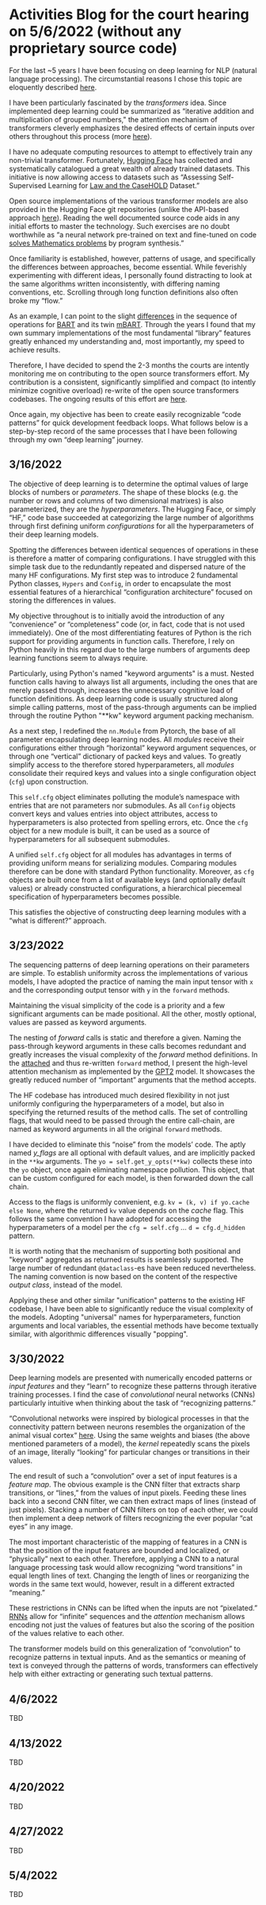 # Activities Blog for the court hearing on 5/6/2022 (without any proprietary source code)

For the last ~5 years I have been focusing on deep learning for NLP (natural language processing). The circumstantial reasons I chose this topic are eloquently described [here](http://karpathy.github.io/2022/03/14/lecun1989/).

I have been particularly fascinated by the *transformers* idea. Since implemented deep learning could be summarized as “iterative addition and multiplication of grouped numbers," the attention mechanism of transformers cleverly emphasizes the desired effects of certain inputs over others throughout this process (more [here](https://www.quantamagazine.org/will-transformers-take-over-artificial-intelligence-20220310/)).

I have no adequate computing resources to attempt to effectively train any non-trivial transformer. Fortunately, [Hugging Face](https://huggingface.co) has collected and systematically catalogued a great wealth of already trained datasets. This initiative is now allowing access to datasets such as “Assessing Self-Supervised Learning for [Law and the CaseHOLD](https://arxiv.org/abs/2104.08671) Dataset.”

Open source implementations of the various transformer models are also provided in the Hugging Face git repositories (unlike the API-based approach [here](https://openai.com/blog/customized-gpt-3/)). Reading the well documented source code aids in any initial efforts to master the technology. Such exercises are no doubt worthwhile as “a neural network pre-trained on text and fine-tuned on code [solves Mathematics problems](https://arxiv.org/abs/2112.15594) by program synthesis.”

Once familiarity is established, however, patterns of usage, and specifically the differences between approaches, become essential. While feverishly experimenting with different ideas, I personally found distracting to look at the same algorithms written inconsistently, with differing naming conventions, etc. Scrolling through long function definitions also often broke my “flow.”

As an example, I can point to the slight [differences](https://github.com/quantapix/quantapix/blob/main/code.md) in the sequence of operations for [BART](https://paperswithcode.com/method/bart) and its twin [mBART](https://paperswithcode.com/method/mbart). Through the years I found that my own summary implementations of the most fundamental “library” features greatly enhanced my understanding and, most importantly, my speed to achieve results.

Therefore, I have decided to spend the 2-3 months the courts are intently monitoring me on contributing to the open source transformers effort. My contribution is a consistent, significantly simplified and compact (to intently minimize cognitive overload) re-write of the open source transformers codebases. The ongoing results of this effort are [here](https://github.com/quantapix/qnarre.com/tree/main/qnarre).

Once again, my objective has been to create easily recognizable “code patterns” for quick development feedback loops. What follows below is a step-by-step record of the same processes that I have been following through my own “deep learning” journey.

## 3/16/2022

The objective of deep learning is to determine the optimal values of large blocks of numbers or *parameters*. The shape of these blocks (e.g. the number or rows and columns of two dimensional matrixes) is also  parameterized, they are the *hyperparameters*. The Hugging Face, or simply “HF,” code base succeeded at categorizing the large number of algorithms through first defining uniform *configurations* for all the hyperparameters of their deep learning models.

Spotting the differences between identical sequences of operations in these is therefore a matter of comparing configurations. I have struggled with this simple task due to the redundantly repeated and dispersed nature of the many HF configurations. My first step was to introduce 2 fundamental Python classes, `Hypers` and `Config`, in order to encapsulate the most essential features of a hierarchical “configuration architecture” focused on storing the differences in values.

My objective throughout is to initially avoid the introduction of any “convenience” or “completeness” code (or, in fact, code that is not used immediately). One of the most differentiating features of Python is the rich support for providing arguments in function calls. Therefore, I rely on Python heavily in this regard due to the large numbers of arguments deep learning functions seem to always require.

Particularly, using Python's named "keyword arguments" is a must. Nested function calls having to always list all arguments, including the ones that are merely passed through, increases the unnecessary cognitive load of function definitions. As deep learning code is usually structured along simple calling patterns, most of the pass-through arguments can be implied through the routine Python "**kw" keyword argument packing mechanism.

As a next step, I redefined the `nn.Module` from Pytorch, the base of all parameter encapsulating deep learning nodes. All *modules* receive their configurations either through “horizontal” keyword argument sequences, or through one “vertical” dictionary of packed keys and values. To greatly simplify access to the therefore stored hyperparameters, all *modules* consolidate their required keys and values into a single configuration object (`cfg`) upon construction.

This `self.cfg` object eliminates polluting the module’s namespace with entries that are not parameters nor submodules. As all `Config` objects convert keys and values entries into object attributes, access to hyperparameters is also protected from spelling errors, etc. Once the `cfg` object for a new module is built, it can be used as a source of hyperparameters for all subsequent submodules.

A unified `self.cfg` object for all modules has advantages in terms of providing uniform means for serializing modules. Comparing modules therefore can be done with standard Python functionality. Moreover, as `cfg` objects are built once from a list of available keys (and optionally default values) or already constructed configurations, a hierarchical piecemeal specification of hyperparameters becomes possible.

This satisfies the objective of constructing deep learning modules with a “what is different?” approach.

## 3/23/2022

The sequencing patterns of deep learning operations on their parameters are simple. To establish uniformity across the implementations of various models, I have adopted the practice of naming the main input tensor with `x` and the corresponding output tensor with `y` in the `forward` methods.

Maintaining the visual simplicity of the code is a priority and a few significant arguments can be made positional. All the other, mostly optional, values are passed as keyword arguments.

The nesting of *forward* calls is static and therefore a given. Naming the pass-through keyword arguments in these calls becomes redundant and greatly increases the visual complexity of the *forward* method definitions. In the [attached](https://github.com/quantapix/quantapix/blob/main/code.md) and thus re-written `forward` method, I present the high-level attention mechanism as implemented by the [GPT2](http://jalammar.github.io/illustrated-gpt2/) model. It showcases the greatly reduced number of “important” arguments that the method accepts.

The HF codebase has introduced much desired flexibility in not just uniformly configuring the hyperparameters of a model, but also in specifying the returned results of the method calls. The set of controlling flags, that would need to be passed through the entire call-chain, are named as keyword arguments in all the original `forward` methods.

I have decided to eliminate this “noise” from the models’ code. The aptly named *y_flags* are all optional with default values, and are implicitly packed in the `**kw` arguments. The `yo = self.get_y_opts(**kw)` collects these into the `yo` object, once again eliminating namespace pollution. This object, that can be custom configured for each model, is then forwarded down the call chain.

Access to the flags is uniformly convenient, e.g. `kv = (k, v) if yo.cache else None`, where the returned `kv` value depends on the *cache* flag. This follows the same convention I have adopted for accessing the hyperparameters of a model per the `cfg = self.cfg` ... `d = cfg.d_hidden` pattern.

It is worth noting that the mechanism of supporting both positional and "keyword" aggregates as returned results is seamlessly supported. The large number of redundant `@dataclass`-es have been reduced nevertheless. The naming convention is now based on the content of the respective *output class*, instead of the model.  

Applying these and other similar "unification" patterns to the existing HF codebase, I have been able to significantly reduce the visual complexity of the models. Adopting "universal" names for hyperparameters, function arguments and local variables, the essential methods have become textually similar, with algorithmic differences visually "popping".

## 3/30/2022

Deep learning models are presented with numerically encoded patterns or *input features* and they “learn” to recognize these patterns through iterative training processes. I find the case of *convolutional* neural networks (CNNs) particularly intuitive when thinking about the task of “recognizing patterns.”

“Convolutional networks were inspired by biological processes in that the connectivity pattern between neurons resembles the organization of the animal visual cortex“ [here](https://en.wikipedia.org/wiki/Convolutional_neural_network). Using the same weights and biases (the above mentioned parameters of a model), the *kernel* repeatedly scans the pixels of an image, literally “looking” for particular changes or transitions in their values.

The end result of such a “convolution” over a set of input features is a *feature map*. The obvious example is the CNN filter that extracts sharp transitions, or “lines,” from the values of input pixels. Feeding these lines back into a second CNN filter, we can then extract maps of lines (instead of just pixels). Stacking a number of CNN filters on top of each other, we could then implement a deep network of filters recognizing the ever popular “cat eyes” in any image.

The most important characteristic of the mapping of features in a CNN is that the position of the input features are bounded and localized, or “physically” next to each other. Therefore, applying a CNN to a natural language processing task would allow recognizing “word transitions” in equal length lines of text. Changing the length of lines or reorganizing the words in the same text would, however, result in a different extracted “meaning.”

These restrictions in CNNs can be lifted when the inputs are not “pixelated.” [RNNs](https://en.wikipedia.org/wiki/Recurrent_neural_network) allow for “infinite” sequences and the *attention* mechanism allows encoding not just the values of features but also the scoring of the position of the values relative to each other.

The transformer models build on this generalization of “convolution” to recognize patterns in textual inputs. And as the semantics or meaning of text is conveyed through the patterns of words, transformers can effectively help with either extracting or generating such textual patterns.

## 4/6/2022

TBD

## 4/13/2022

TBD

## 4/20/2022

TBD

## 4/27/2022

TBD

## 5/4/2022

TBD
